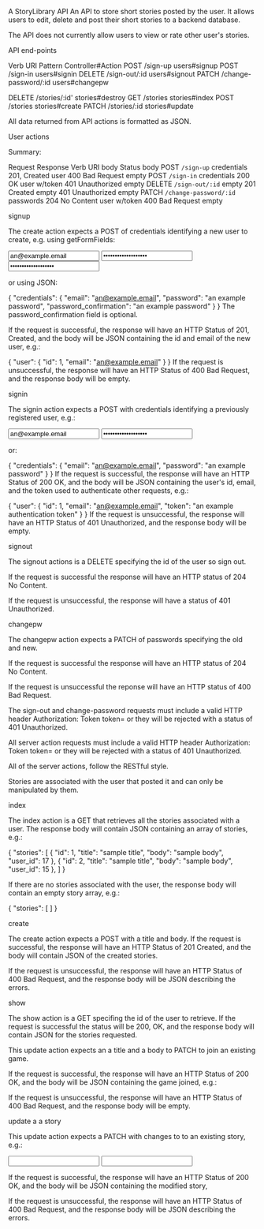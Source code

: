 A StoryLibrary API
An API to store short stories posted by the user. It allows users to edit, delete and post their short stories to a backend database.

The API does not currently allow users to view or rate other user's stories.

API end-points

Verb	URI Pattern	Controller#Action
POST	/sign-up	users#signup
POST	/sign-in	users#signin
DELETE	/sign-out/:id	users#signout
PATCH	/change-password/:id	users#changepw

DELETE /stories/:id' stories#destroy
GET	/stories	stories#index
POST	/stories	stories#create
PATCH	/stories/:id	stories#update

All data returned from API actions is formatted as JSON.

User actions

Summary:

Request	Response
Verb	URI	body	Status	body
POST	`/sign-up`	credentials	201, Created	user
400 Bad Request	empty
POST	`/sign-in`	credentials	200 OK	user w/token
401 Unauthorized	empty
DELETE	`/sign-out/:id`	empty	201 Created	empty
401 Unauthorized	empty
PATCH	`/change-password/:id`	passwords	204 No Content	user w/token
400 Bad Request	empty

signup

The create action expects a POST of credentials identifying a new user to create, e.g. using getFormFields:

<form>
  <input name="credentials[email]" type="text" value="an@example.email">
  <input name="credentials[password]" type="password" value="an example password">
  <input name="credentials[password_confirmation]" type="password" value="an example password">
</form>
or using JSON:

{
  "credentials": {
    "email": "an@example.email",
    "password": "an example password",
    "password_confirmation": "an example password"
  }
}
The password_confirmation field is optional.

If the request is successful, the response will have an HTTP Status of 201, Created, and the body will be JSON containing the id and email of the new user, e.g.:

{
  "user": {
    "id": 1,
    "email": "an@example.email"
  }
}
If the request is unsuccessful, the response will have an HTTP Status of 400 Bad Request, and the response body will be empty.

signin

The signin action expects a POST with credentials identifying a previously registered user, e.g.:

<form>
  <input name="credentials[email]" type="text" value="an@example.email">
  <input name="credentials[password]" type="password" value="an example password">
</form>
or:

{
  "credentials": {
    "email": "an@example.email",
    "password": "an example password"
  }
}
If the request is successful, the response will have an HTTP Status of 200 OK, and the body will be JSON containing the user's id, email, and the token used to authenticate other requests, e.g.:

{
  "user": {
    "id": 1,
    "email": "an@example.email",
    "token": "an example authentication token"
  }
}
If the request is unsuccessful, the response will have an HTTP Status of 401 Unauthorized, and the response body will be empty.

signout

The signout actions is a DELETE specifying the id of the user so sign out.

If the request is successful the response will have an HTTP status of 204 No Content.

If the request is unsuccessful, the response will have a status of 401 Unauthorized.

changepw

The changepw action expects a PATCH of passwords specifying the old and new.

If the request is successful the response will have an HTTP status of 204 No Content.

If the request is unsuccessful the reponse will have an HTTP status of 400 Bad Request.

The sign-out and change-password requests must include a valid HTTP header Authorization: Token token=<token> or they will be rejected with a status of 401 Unauthorized.

All server action requests must include a valid HTTP header Authorization: Token token=<token> or they will be rejected with a status of 401 Unauthorized.

All of the server actions, follow the RESTful style.

Stories are associated with the user that posted it and can only be manipulated by them.

index

The index action is a GET that retrieves all the stories associated with a user. The response body will contain JSON containing an array of stories, e.g.:

{
  "stories": [
    {
      "id": 1,
      "title": "sample title",
      "body": "sample body",
      "user_id": 17
      },
    {
      "id": 2,
      "title": "sample title",
      "body": "sample body",
      "user_id": 15
    },
  ]
}

If there are no stories associated with the user, the response body will contain an empty story array, e.g.:

{
  "stories": [
  ]
}

create

The create action expects a POST with a title and body. If the request is successful, the response will have an HTTP Status of 201 Created, and the body will contain JSON of the created stories.

If the request is unsuccessful, the response will have an HTTP Status of 400 Bad Request, and the response body will be JSON describing the errors.

show

The show action is a GET specifing the id of the user to retrieve. If the request is successful the status will be 200, OK, and the response body will contain JSON for the stories requested.

This update action expects an a title and a body to PATCH to join an existing game.

If the request is successful, the response will have an HTTP Status of 200 OK, and the body will be JSON containing the game joined, e.g.:

If the request is unsuccessful, the response will have an HTTP Status of 400 Bad Request, and the response body will be empty.

update a a story

This update action expects a PATCH with changes to to an existing story, e.g.:

<form>
  <input name="story[title]" type="text" value="">
  <input name="story[body]" type="text" value="">
</form>

If the request is successful, the response will have an HTTP Status of 200 OK, and the body will be JSON containing the modified story,

If the request is unsuccessful, the response will have an HTTP Status of 400 Bad Request, and the response body will be JSON describing the errors.
